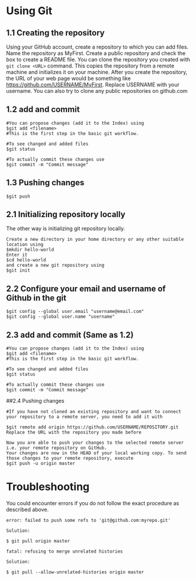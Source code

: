 # Using Git

## 1.1 Creating the repository

Using your GitHub account, create a repository to which you can add files. Name the repository as MyFirst. Create a public repository and check the box to create a README file.
You can clone the repository you created with `git clone <URL>` command. This copies the repository from a remote machine and initializes it on your machine.
After you create the repository, the URL of your web page would be something like https://github.com/USERNAME/MyFirst. Replace USERNAME with your username.
You can also try to clone any public repositories on github.com

## 1.2 add and commit
```
#You can propose changes (add it to the Index) using
$git add <filename>
#This is the first step in the basic git workflow.

#To see changed and added files
$git status

#To actually commit these changes use
$git commit -m "Commit message"
```

## 1.3 Pushing changes
```
$git push
```

## 2.1 Initializing repository locally 

The other way is initializing git repository locally. 
```
Create a new directory in your home directory or any other suitable location using
$mkdir hello-world
Enter it
$cd hello-world
and create a new git repository using 
$git init
```

## 2.2 Configure your email and username of Github in the git
```
$git config --global user.email "username@email.com"
$git config --global user.name "username"
```

## 2.3 add and commit (Same as 1.2)
```
#You can propose changes (add it to the Index) using
$git add <filename>
#This is the first step in the basic git workflow.

#To see changed and added files
$git status

#To actually commit these changes use
$git commit -m "Commit message"
```

##2.4 Pushing changes 
```
#If you have not cloned an existing repository and want to connect your repository to a remote server, you need to add it with

$git remote add origin https://github.com/USERNAME/REPOSITORY.git 
Replace the URL with the repository you made before

Now you are able to push your changes to the selected remote server i.e. your remote repository on GitHub.
Your changes are now in the HEAD of your local working copy. To send those changes to your remote repository, execute 
$git push -u origin master
```
# Troubleshooting
You could encounter errors if you do not follow the exact procedure as described above.
```
error: failed to push some refs to 'git@github.com:myrepo.git'

Solution:

$ git pull origin master
```

```
fatal: refusing to merge unrelated histories

Solution:

$ git pull --allow-unrelated-histories origin master
```
